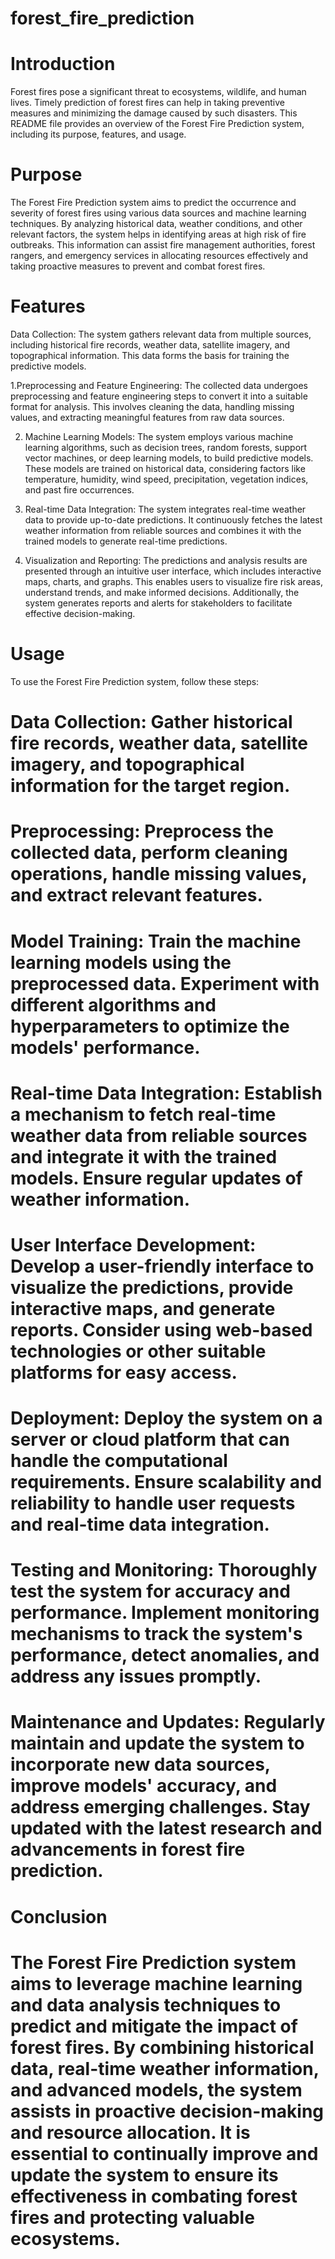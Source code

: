 # forest_fire_prediction
# Introduction
Forest fires pose a significant threat to ecosystems, wildlife, and human lives. Timely prediction of forest fires can help in taking preventive measures and minimizing
the damage caused by such disasters. This README file provides an overview of the Forest Fire Prediction system, including its purpose, features, and usage.

# Purpose
The Forest Fire Prediction system aims to predict the occurrence and severity of forest fires using various data sources and machine learning techniques. By analyzing historical data, weather conditions, and other relevant factors, the system helps in identifying areas at high risk of fire outbreaks. This information can assist fire management authorities, forest rangers, and emergency services in allocating resources effectively and taking proactive measures to prevent and combat forest fires.

# Features
 Data Collection: The system gathers relevant data from multiple sources, including historical fire records, weather data, satellite imagery, and topographical information. This data forms the basis for training the predictive models.

1.Preprocessing and Feature Engineering: The collected data undergoes preprocessing and feature engineering steps to convert it into a suitable format for analysis. This involves cleaning the data, handling missing values, and extracting meaningful features from raw data sources.

2. Machine Learning Models: The system employs various machine learning algorithms, such as decision trees, random forests, support vector machines, or deep learning models, to build predictive models. These models are trained on historical data, considering factors like temperature, humidity, wind speed, precipitation, vegetation indices, and past fire occurrences.

3. Real-time Data Integration: The system integrates real-time weather data to provide up-to-date predictions. It continuously fetches the latest weather information from reliable sources and combines it with the trained models to generate real-time predictions.

4. Visualization and Reporting: The predictions and analysis results are presented through an intuitive user interface, which includes interactive maps, charts, and graphs. This enables users to visualize fire risk areas, understand trends, and make informed decisions. Additionally, the system generates reports and alerts for stakeholders to facilitate effective decision-making.

# Usage
To use the Forest Fire Prediction system, follow these steps:

# Data Collection: Gather historical fire records, weather data, satellite imagery, and topographical information for the target region.

# Preprocessing: Preprocess the collected data, perform cleaning operations, handle missing values, and extract relevant features.

# Model Training: Train the machine learning models using the preprocessed data. Experiment with different algorithms and hyperparameters to optimize the models' performance.

# Real-time Data Integration: Establish a mechanism to fetch real-time weather data from reliable sources and integrate it with the trained models. Ensure regular updates of weather information.

# User Interface Development: Develop a user-friendly interface to visualize the predictions, provide interactive maps, and generate reports. Consider using web-based technologies or other suitable platforms for easy access.

# Deployment: Deploy the system on a server or cloud platform that can handle the computational requirements. Ensure scalability and reliability to handle user requests and real-time data integration.

# Testing and Monitoring: Thoroughly test the system for accuracy and performance. Implement monitoring mechanisms to track the system's performance, detect anomalies, and address any issues promptly.

# Maintenance and Updates: Regularly maintain and update the system to incorporate new data sources, improve models' accuracy, and address emerging challenges. Stay updated with the latest research and advancements in forest fire prediction.

# Conclusion
# The Forest Fire Prediction system aims to leverage machine learning and data analysis techniques to predict and mitigate the impact of forest fires. By combining historical data, real-time weather information, and advanced models, the system assists in proactive decision-making and resource allocation. It is essential to continually improve and update the system to ensure its effectiveness in combating forest fires and protecting valuable ecosystems.






